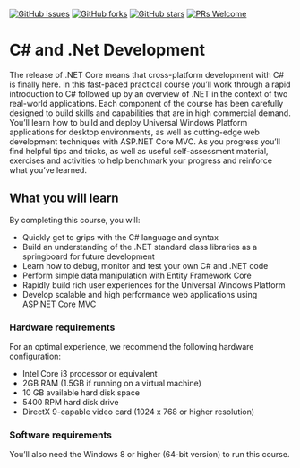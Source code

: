 [![GitHub issues](https://img.shields.io/github/issues/TrainingByPackt/C#and.NetDevelopment.svg)](https://github.com/TrainingByPackt/C#and.NetDevelopment/issues)
[![GitHub forks](https://img.shields.io/github/forks/TrainingByPackt/C#and.NetDevelopment.svg)](https://github.com/TrainingByPackt/C#and.NetDevelopment/network)
[![GitHub stars](https://img.shields.io/github/stars/TrainingByPackt/C#and.NetDevelopment.svg)](https://github.com/TrainingByPackt/C#and.NetDevelopment/stargazers)
[![PRs Welcome](https://img.shields.io/badge/PRs-welcome-brightgreen.svg)](https://github.com/TrainingByPackt/C#and.NetDevelopment/pulls)



# C# and .Net Development
The release of .NET Core means that cross-platform development with C# is finally here. In this fast-paced practical course you’ll work through a rapid introduction to C# followed up by an overview of .NET in the context of two real-world applications. 
Each component of the course has been carefully designed to build skills and capabilities that are in high commercial demand. You’ll learn how to build and deploy Universal Windows Platform applications for desktop environments, as well as cutting-edge web development techniques with ASP.NET Core MVC. As you progress you’ll find helpful tips and tricks, as well as useful self-assessment material, exercises and activities to help benchmark your progress and reinforce what you’ve learned.


## What you will learn
By completing this course, you will:
* Quickly get to grips with the C# language and syntax
* Build an understanding of the .NET standard class libraries as a springboard for future development
* Learn how to debug, monitor and test your own C# and .NET code
* Perform simple data manipulation with Entity Framework Core
* Rapidly build rich user experiences for the Universal Windows Platform
* Develop scalable and high performance web applications using ASP.NET Core MVC


### Hardware requirements
For an optimal experience, we recommend the following hardware configuration:
* Intel Core i3 processor or equivalent
* 2GB RAM (1.5GB if running on a virtual machine)
* 10 GB available hard disk space
* 5400 RPM hard disk drive
* DirectX 9-capable video card (1024 x 768 or higher resolution)



### Software requirements
You’ll also need the Windows 8 or higher (64-bit version) to run this course.




